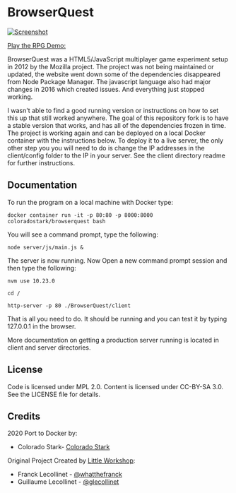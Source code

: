 # BrowserQuest

[![Screenshot](http://img.youtube.com/vi/kYcNJQ3Y6Sg/0.jpg)](http://www.youtube.com/watch?v=kYcNJQ3Y6Sg)

[Play the RPG Demo:](http://play.jrpg.com)


BrowserQuest was a HTML5/JavaScript multiplayer game experiment setup in 2012 by the Mozilla project. The project was not being maintained or updated, the website went down some of the dependencies disappeared from Node Package Manager. The javascript language also had major changes in 2016 which created issues.  And everything just stopped working.

I wasn't able to find a good running version or instructions on how to set this up that still worked anywhere. The goal of this repository fork is to have a stable version that works, and has all of the dependencies frozen in time.  The project is working again and can be deployed on a local Docker container with the instructions below.  To deploy it to a live server, the only other step you you will need to do is change the IP addresses in the client/config folder to the IP in your server.  See the client directory readme for further instructions.

## Documentation

To run the program on a local machine with Docker type:

```docker container run -it -p 80:80 -p 8000:8000 coloradostark/browserquest bash```

You will see a command prompt, type the following:

```node server/js/main.js &```

The server is now running.  Now Open a new command prompt session and then type the following:

```nvm use 10.23.0```

```cd /```

```http-server -p 80 ./BrowserQuest/client```

That is all you need to do.  It should be running and you can test it by typing 127.0.0.1 in the browser.


More documentation on getting a production server running is located in client and server directories.

## License

Code is licensed under MPL 2.0. Content is licensed under CC-BY-SA 3.0.
See the LICENSE file for details.


## Credits

2020 Port to Docker by:

- Colorado Stark- [Colorado Stark](http://www.coloradostark.com)

Original Project Created by [Little Workshop](http://www.littleworkshop.fr):

- Franck Lecollinet - [@whatthefranck](http://twitter.com/whatthefranck)
- Guillaume Lecollinet - [@glecollinet](http://twitter.com/glecollinet)


